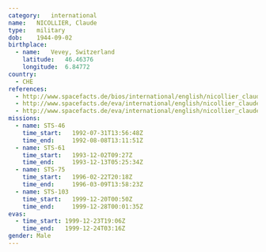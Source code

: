 ```yaml
---
category:	international
name:	NICOLLIER, Claude
type:	military
dob:	1944-09-02
birthplace:
  - name:	Vevey, Switzerland
    latitude:	46.46376
    longitude:	6.84772
country:
  - CHE
references:
  - http://www.spacefacts.de/bios/international/english/nicollier_claude.htm
  - http://www.spacefacts.de/eva/international/english/nicollier_claude.htm
  - http://www.spacefacts.de/eva/international/english/nicollier_claude.htm
missions:
  - name: STS-46
    time_start:   1992-07-31T13:56:48Z
    time_end:     1992-08-08T13:11:51Z
  - name: STS-61
    time_start:   1993-12-02T09:27Z
    time_end:     1993-12-13T05:25:34Z
  - name: STS-75
    time_start:   1996-02-22T20:18Z
    time_end:     1996-03-09T13:58:23Z
  - name: STS-103
    time_start:   1999-12-20T00:50Z
    time_end:     1999-12-28T00:01:35Z
evas:
  - time_start: 1999-12-23T19:06Z
    time_end:   1999-12-24T03:16Z
gender:	Male
---
```

